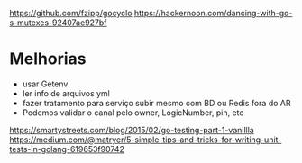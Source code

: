 https://github.com/fzipp/gocyclo
https://hackernoon.com/dancing-with-go-s-mutexes-92407ae927bf
# Melhorias #

* usar Getenv
* ler info de arquivos yml
* fazer tratamento para serviço subir mesmo com BD ou Redis fora do AR
* Podemos validar o canal pelo owner, LogicNumber, pin, etc

https://smartystreets.com/blog/2015/02/go-testing-part-1-vanillla
https://medium.com/@matryer/5-simple-tips-and-tricks-for-writing-unit-tests-in-golang-619653f90742
